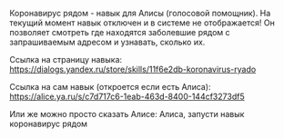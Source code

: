 Коронавирус рядом - навык для Алисы (голосовой помощник). На текущий момент навык отключен и в системе не отображается! 
Он позволяет смотреть где находятся заболевшие рядом с запрашиваемым адресом
и узнавать, сколько их.

Ссылка на страницу навыка: https://dialogs.yandex.ru/store/skills/11f6e2db-koronavirus-ryado

Ссылка на сам навык (откроется если есть Алиса): https://alice.ya.ru/s/c7d717c6-1eab-463d-8400-144cf3273df5

Или же можно просто сказать Алисе: Алиса, запусти навык коронавирус рядом

